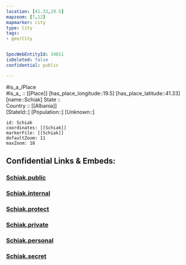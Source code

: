 ```yaml
---
location: [41.33,19.5] 
mapzoom: [7,12] 
mapmarker: city 
type: City
tags:
- geo/City


SpocWebEntityId: 34011
isDeleted: false
confidential: public

---
```

#is_a_/Place  
#is_a_ :: [[Place]] 
[has_place_longitude::19.5] 
[has_place_latitude::41.33] 
[name::Schiak] 
State ::  
Country :: [[Albania]]  
[StateId::] 
[Population::] 
[Unknown::] 


```leaflet
id: Schiak
coordinates: [[Schiak]] 
markerFile: [[Schiak]] 
defaultZoom: 11 
maxZoom: 18
```


## Confidential Links & Embeds: 

### [Schiak.public](/_public/\Earth\Continent\Europe\Europe~South\Albania\Counties~Albania\Durrës\CitySchiak.public.md) 

### [Schiak.internal](/_internal/\Earth\Continent\Europe\Europe~South\Albania\Counties~Albania\Durrës\CitySchiak.internal.md) 

### [Schiak.protect](/_protect/\Earth\Continent\Europe\Europe~South\Albania\Counties~Albania\Durrës\CitySchiak.protect.md) 

### [Schiak.private](/_private/\Earth\Continent\Europe\Europe~South\Albania\Counties~Albania\Durrës\CitySchiak.private.md) 

### [Schiak.personal](/_personal/\Earth\Continent\Europe\Europe~South\Albania\Counties~Albania\Durrës\CitySchiak.personal.md) 

### [Schiak.secret](/_secret/\Earth\Continent\Europe\Europe~South\Albania\Counties~Albania\Durrës\CitySchiak.secret.md)

